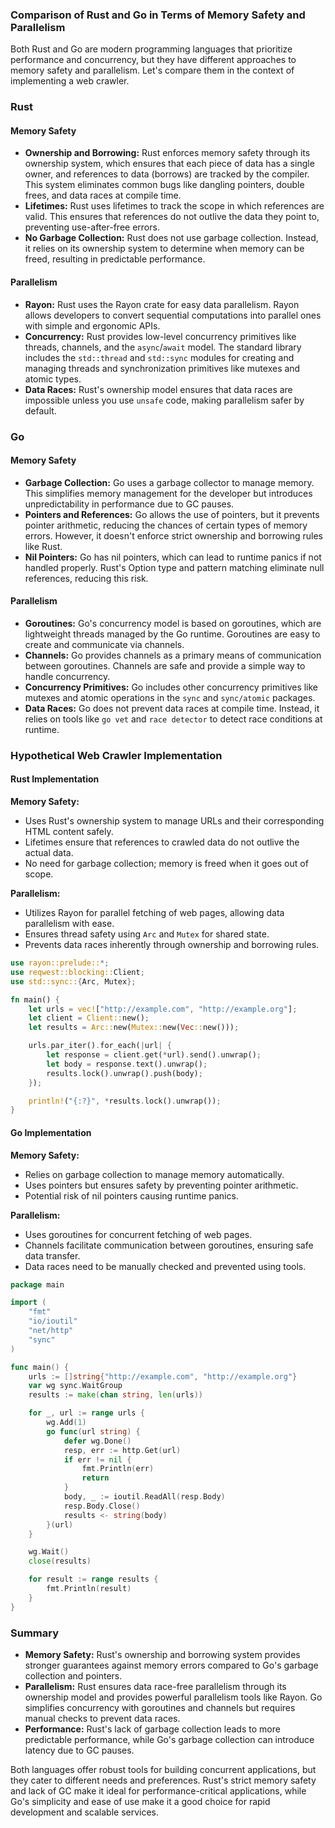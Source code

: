 ### Comparison of Rust and Go in Terms of Memory Safety and Parallelism

Both Rust and Go are modern programming languages that prioritize performance and concurrency, but they have different approaches to memory safety and parallelism. Let's compare them in the context of implementing a web crawler.

### Rust

#### Memory Safety

- **Ownership and Borrowing:** Rust enforces memory safety through its ownership system, which ensures that each piece of data has a single owner, and references to data (borrows) are tracked by the compiler. This system eliminates common bugs like dangling pointers, double frees, and data races at compile time.
- **Lifetimes:** Rust uses lifetimes to track the scope in which references are valid. This ensures that references do not outlive the data they point to, preventing use-after-free errors.
- **No Garbage Collection:** Rust does not use garbage collection. Instead, it relies on its ownership system to determine when memory can be freed, resulting in predictable performance.

#### Parallelism

- **Rayon:** Rust uses the Rayon crate for easy data parallelism. Rayon allows developers to convert sequential computations into parallel ones with simple and ergonomic APIs.
- **Concurrency:** Rust provides low-level concurrency primitives like threads, channels, and the `async`/`await` model. The standard library includes the `std::thread` and `std::sync` modules for creating and managing threads and synchronization primitives like mutexes and atomic types.
- **Data Races:** Rust's ownership model ensures that data races are impossible unless you use `unsafe` code, making parallelism safer by default.

### Go

#### Memory Safety

- **Garbage Collection:** Go uses a garbage collector to manage memory. This simplifies memory management for the developer but introduces unpredictability in performance due to GC pauses.
- **Pointers and References:** Go allows the use of pointers, but it prevents pointer arithmetic, reducing the chances of certain types of memory errors. However, it doesn't enforce strict ownership and borrowing rules like Rust.
- **Nil Pointers:** Go has nil pointers, which can lead to runtime panics if not handled properly. Rust's Option type and pattern matching eliminate null references, reducing this risk.

#### Parallelism

- **Goroutines:** Go's concurrency model is based on goroutines, which are lightweight threads managed by the Go runtime. Goroutines are easy to create and communicate via channels.
- **Channels:** Go provides channels as a primary means of communication between goroutines. Channels are safe and provide a simple way to handle concurrency.
- **Concurrency Primitives:** Go includes other concurrency primitives like mutexes and atomic operations in the `sync` and `sync/atomic` packages.
- **Data Races:** Go does not prevent data races at compile time. Instead, it relies on tools like `go vet` and `race detector` to detect race conditions at runtime.

### Hypothetical Web Crawler Implementation

#### Rust Implementation

**Memory Safety:**
- Uses Rust's ownership system to manage URLs and their corresponding HTML content safely.
- Lifetimes ensure that references to crawled data do not outlive the actual data.
- No need for garbage collection; memory is freed when it goes out of scope.

**Parallelism:**
- Utilizes Rayon for parallel fetching of web pages, allowing data parallelism with ease.
- Ensures thread safety using `Arc` and `Mutex` for shared state.
- Prevents data races inherently through ownership and borrowing rules.

```rust
use rayon::prelude::*;
use reqwest::blocking::Client;
use std::sync::{Arc, Mutex};

fn main() {
    let urls = vec!["http://example.com", "http://example.org"];
    let client = Client::new();
    let results = Arc::new(Mutex::new(Vec::new()));

    urls.par_iter().for_each(|url| {
        let response = client.get(*url).send().unwrap();
        let body = response.text().unwrap();
        results.lock().unwrap().push(body);
    });

    println!("{:?}", *results.lock().unwrap());
}
```

#### Go Implementation

**Memory Safety:**
- Relies on garbage collection to manage memory automatically.
- Uses pointers but ensures safety by preventing pointer arithmetic.
- Potential risk of nil pointers causing runtime panics.

**Parallelism:**
- Uses goroutines for concurrent fetching of web pages.
- Channels facilitate communication between goroutines, ensuring safe data transfer.
- Data races need to be manually checked and prevented using tools.

```go
package main

import (
    "fmt"
    "io/ioutil"
    "net/http"
    "sync"
)

func main() {
    urls := []string{"http://example.com", "http://example.org"}
    var wg sync.WaitGroup
    results := make(chan string, len(urls))

    for _, url := range urls {
        wg.Add(1)
        go func(url string) {
            defer wg.Done()
            resp, err := http.Get(url)
            if err != nil {
                fmt.Println(err)
                return
            }
            body, _ := ioutil.ReadAll(resp.Body)
            resp.Body.Close()
            results <- string(body)
        }(url)
    }

    wg.Wait()
    close(results)

    for result := range results {
        fmt.Println(result)
    }
}
```

### Summary

- **Memory Safety:** Rust's ownership and borrowing system provides stronger guarantees against memory errors compared to Go's garbage collection and pointers.
- **Parallelism:** Rust ensures data race-free parallelism through its ownership model and provides powerful parallelism tools like Rayon. Go simplifies concurrency with goroutines and channels but requires manual checks to prevent data races.
- **Performance:** Rust's lack of garbage collection leads to more predictable performance, while Go's garbage collection can introduce latency due to GC pauses.

Both languages offer robust tools for building concurrent applications, but they cater to different needs and preferences. Rust's strict memory safety and lack of GC make it ideal for performance-critical applications, while Go's simplicity and ease of use make it a good choice for rapid development and scalable services.
